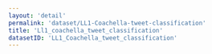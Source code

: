 ```yaml
---
layout: 'detail'
permalink: 'dataset/LL1-Coachella-tweet-classification'
title: 'Ll1_coachella_tweet_classification'
datasetID: 'LL1_Coachella_tweet_classification'
---
```

